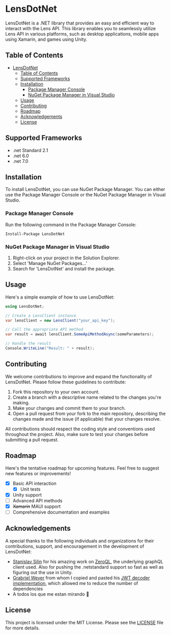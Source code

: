 # LensDotNet

LensDotNet is a .NET library that provides an easy and efficient way to interact with the Lens API. This library enables you to seamlessly utilize Lens API in various platforms, such as desktop applications, mobile apps using Xamarin, and games using Unity.

## Table of Contents

- [LensDotNet](#lensdotnet)
  - [Table of Contents](#table-of-contents)
  - [Supported Frameworks](#supported-frameworks)
  - [Installation](#installation)
    - [Package Manager Console](#package-manager-console)
    - [NuGet Package Manager in Visual Studio](#nuget-package-manager-in-visual-studio)
  - [Usage](#usage)
  - [Contributing](#contributing)
  - [Roadmap](#roadmap)
  - [Acknowledgements](#acknowledgements)
  - [License](#license)

## Supported Frameworks
- .net Standard 2.1
- .net 6.0
- .net 7.0

## Installation

To install LensDotNet, you can use NuGet Package Manager. You can either use the Package Manager Console or the NuGet Package Manager in Visual Studio.

### Package Manager Console

Run the following command in the Package Manager Console:

```
Install-Package LensDotNet
```

### NuGet Package Manager in Visual Studio

1. Right-click on your project in the Solution Explorer.
2. Select 'Manage NuGet Packages...'
3. Search for 'LensDotNet' and install the package.

## Usage

Here's a simple example of how to use LensDotNet:

```csharp
using LensDotNet;

// Create a LensClient instance
var lensClient = new LensClient("your_api_key");

// Call the appropriate API method
var result = await lensClient.SomeApiMethodAsync(someParameters);

// Handle the result
Console.WriteLine("Result: " + result);
```

## Contributing

We welcome contributions to improve and expand the functionality of LensDotNet. Please follow these guidelines to contribute:

1. Fork this repository to your own account.
2. Create a branch with a descriptive name related to the changes you're making.
3. Make your changes and commit them to your branch.
4. Open a pull request from your fork to the main repository, describing the changes made and the issue (if applicable) that your changes resolve.

All contributions should respect the coding style and conventions used throughout the project. Also, make sure to test your changes before submitting a pull request.

## Roadmap

Here's the tentative roadmap for upcoming features. Feel free to suggest new features or improvements!

- [x] Basic API interaction
  - [x] Unit tests
- [x] Unity support
- [ ] Advanced API methods
- [x] ~~Xamarin~~ MAUI support
- [ ] Comprehensive documentation and examples

## Acknowledgements

A special thanks to the following individuals and organizations for their contributions, support, and encouragement in the development of LensDotNet:

- [Stanislav Silin](https://github.com/byme8) for his amazing work on [ZeroQL](https://github.com/byme8/ZeroQL), the underlying graphQL client used. Also for pushing the .netstandard support so fast as well as figuring out the use in Unity. 
- [Grabriel Weyer](https://github.com/gabrielweyer) from whom I copied and pasted his [JWT decoder implementation](https://github.com/gabrielweyer/dotnet-decode-jwt/blob/f304f17b910e6233d1053a98bda3d8ada5e10d3e/src/dotnet-decode-jwt/JwtClaimsDecoder.cs), which allowed me to reduce the number of dependencies
- A todos los que me estan mirando 👀

## License

This project is licensed under the MIT License. Please see the [LICENSE](LICENSE) file for more details.